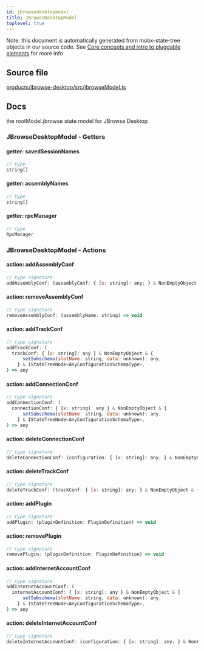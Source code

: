 ```yaml
---
id: jbrowsedesktopmodel
title: JBrowseDesktopModel
toplevel: true
---
```


Note: this document is automatically generated from mobx-state-tree objects in
our source code. See
[Core concepts and intro to pluggable elements](/docs/developer_guide/) for more
info

## Source file

[products/jbrowse-desktop/src/jbrowseModel.ts](https://github.com/GMOD/jbrowse-components/blob/main/products/jbrowse-desktop/src/jbrowseModel.ts)

## Docs

the rootModel.jbrowse state model for JBrowse Desktop

### JBrowseDesktopModel - Getters

#### getter: savedSessionNames

```js
// type
string[]
```

#### getter: assemblyNames

```js
// type
string[]
```

#### getter: rpcManager

```js
// type
RpcManager
```

### JBrowseDesktopModel - Actions

#### action: addAssemblyConf

```js
// type signature
addAssemblyConf: (assemblyConf: { [x: string]: any; } & NonEmptyObject & { setSubschema(slotName: string, data: unknown): any; } & IStateTreeNode<AnyConfigurationSchemaType>) => { ...; } & ... 2 more ... & IStateTreeNode<...>
```

#### action: removeAssemblyConf

```js
// type signature
removeAssemblyConf: (assemblyName: string) => void
```

#### action: addTrackConf

```js
// type signature
addTrackConf: (
  trackConf: { [x: string]: any } & NonEmptyObject & {
      setSubschema(slotName: string, data: unknown): any,
    } & IStateTreeNode<AnyConfigurationSchemaType>,
) => any
```

#### action: addConnectionConf

```js
// type signature
addConnectionConf: (
  connectionConf: { [x: string]: any } & NonEmptyObject & {
      setSubschema(slotName: string, data: unknown): any,
    } & IStateTreeNode<AnyConfigurationSchemaType>,
) => any
```

#### action: deleteConnectionConf

```js
// type signature
deleteConnectionConf: (configuration: { [x: string]: any; } & NonEmptyObject & { setSubschema(slotName: string, data: unknown): any; } & IStateTreeNode<AnyConfigurationSchemaType>) => any[]
```

#### action: deleteTrackConf

```js
// type signature
deleteTrackConf: (trackConf: { [x: string]: any; } & NonEmptyObject & { setSubschema(slotName: string, data: unknown): any; } & IStateTreeNode<AnyConfigurationSchemaType>) => any[]
```

#### action: addPlugin

```js
// type signature
addPlugin: (pluginDefinition: PluginDefinition) => void
```

#### action: removePlugin

```js
// type signature
removePlugin: (pluginDefinition: PluginDefinition) => void
```

#### action: addInternetAccountConf

```js
// type signature
addInternetAccountConf: (
  internetAccountConf: { [x: string]: any } & NonEmptyObject & {
      setSubschema(slotName: string, data: unknown): any,
    } & IStateTreeNode<AnyConfigurationSchemaType>,
) => any
```

#### action: deleteInternetAccountConf

```js
// type signature
deleteInternetAccountConf: (configuration: { [x: string]: any; } & NonEmptyObject & { setSubschema(slotName: string, data: unknown): any; } & IStateTreeNode<AnyConfigurationSchemaType>) => any[]
```
